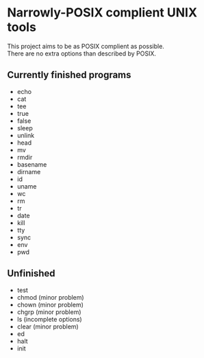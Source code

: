 # Narrowly-POSIX complient UNIX tools
This project aims to be as POSIX complient as possible.<br>
There are no extra options than described by POSIX.<br>

## Currently finished programs
- echo
- cat
- tee
- true
- false
- sleep
- unlink
- head
- mv
- rmdir
- basename
- dirname
- id
- uname
- wc
- rm
- tr
- date
- kill
- tty
- sync
- env
- pwd

## Unfinished
- test
- chmod (minor problem)
- chown (minor problem)
- chgrp (minor problem)
- ls (incomplete options)
- clear (minor problem)
- ed
- halt
- init
